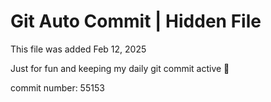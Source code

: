 # Git Auto Commit | Hidden File

This file was added Feb 12, 2025

Just for fun and keeping my daily git commit active 🤪

commit number: 55153
